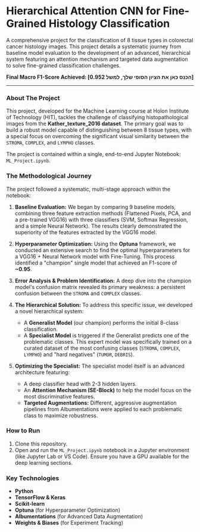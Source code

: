 # Hierarchical Attention CNN for Fine-Grained Histology Classification

A comprehensive project for the classification of 8 tissue types in colorectal cancer histology images. This project details a systematic journey from baseline model evaluation to the development of an advanced, hierarchical system featuring an attention mechanism and targeted data augmentation to solve fine-grained classification challenges.

**Final Macro F1-Score Achieved: [הכנס כאן את הציון הסופי שלך, למשל 0.952]**

---

### About The Project

This project, developed for the Machine Learning course at Holon Institute of Technology (HIT), tackles the challenge of classifying histopathological images from the **Kather_texture_2016 dataset**. The primary goal was to build a robust model capable of distinguishing between 8 tissue types, with a special focus on overcoming the significant visual similarity between the `STROMA`, `COMPLEX`, and `LYMPHO` classes.

The project is contained within a single, end-to-end Jupyter Notebook: `ML_Project.ipynb`.

### The Methodological Journey

The project followed a systematic, multi-stage approach within the notebook:

1.  **Baseline Evaluation:** We began by comparing 9 baseline models, combining three feature extraction methods (Flattened Pixels, PCA, and a pre-trained VGG16) with three classifiers (SVM, Softmax Regression, and a simple Neural Network). The results clearly demonstrated the superiority of the features extracted by the VGG16 model.

2.  **Hyperparameter Optimization:** Using the **Optuna** framework, we conducted an extensive search to find the optimal hyperparameters for a VGG16 + Neural Network model with Fine-Tuning. This process identified a "champion" single model that achieved an F1-score of **~0.95**.

3.  **Error Analysis & Problem Identification:** A deep dive into the champion model's confusion matrix revealed its primary weakness: a persistent confusion between the `STROMA` and `COMPLEX` classes.

4.  **The Hierarchical Solution:** To address this specific issue, we developed a novel hierarchical system:
    * A **Generalist Model** (our champion) performs the initial 8-class classification.
    * A **Specialist Model** is triggered if the Generalist predicts one of the problematic classes. This expert model was specifically trained on a curated dataset of the most confusing classes (`STROMA`, `COMPLEX`, `LYMPHO`) and "hard negatives" (`TUMOR`, `DEBRIS`).

5.  **Optimizing the Specialist:** The specialist model itself is an advanced architecture featuring:
    * A deep classifier head with 2-3 hidden layers.
    * An **Attention Mechanism (SE-Block)** to help the model focus on the most discriminative features.
    * **Targeted Augmentations:** Different, aggressive augmentation pipelines from Albumentations were applied to each problematic class to maximize robustness.

### How to Run

1.  Clone this repository.
2.  Open and run the `ML_Project.ipynb` notebook in a Jupyter environment (like Jupyter Lab or VS Code). Ensure you have a GPU available for the deep learning sections.

### Key Technologies
* **Python**
* **TensorFlow & Keras**
* **Scikit-learn**
* **Optuna** (for Hyperparameter Optimization)
* **Albumentations** (for Advanced Data Augmentation)
* **Weights & Biases** (for Experiment Tracking)